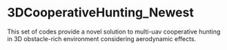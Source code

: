 # 3DCooperativeHunting_Newest
This set of codes provide a novel solution to multi-uav cooperative hunting in 3D obstacle-rich environment considering aerodynamic effects.
